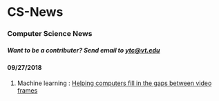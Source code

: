 # CS-News

### Computer Science News
##### Want to be a contributer? Send email to ytc@vt.edu
#### 09/27/2018
1. Machine learning : 
   [Helping computers fill in the gaps between video frames](http://news.mit.edu/2018/machine-learning-video-activity-recognition-0914)

